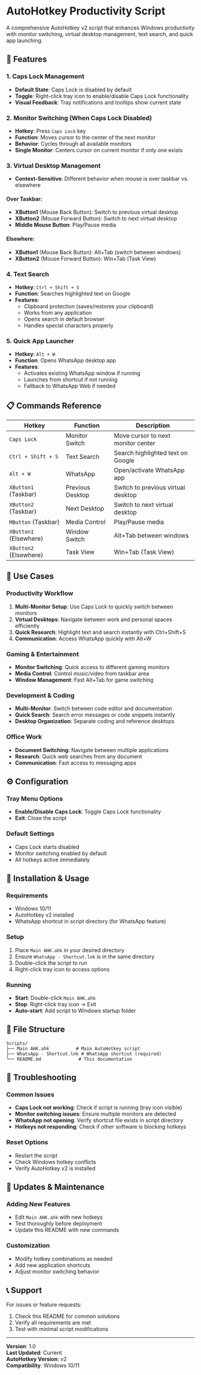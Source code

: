 # AutoHotkey Productivity Script

A comprehensive AutoHotkey v2 script that enhances Windows productivity with monitor switching, virtual desktop management, text search, and quick app launching.

## 🚀 Features

### 1. **Caps Lock Management**
- **Default State**: Caps Lock is disabled by default
- **Toggle**: Right-click tray icon to enable/disable Caps Lock functionality
- **Visual Feedback**: Tray notifications and tooltips show current state

### 2. **Monitor Switching (When Caps Lock Disabled)**
- **Hotkey**: Press `Caps Lock` key
- **Function**: Moves cursor to the center of the next monitor
- **Behavior**: Cycles through all available monitors
- **Single Monitor**: Centers cursor on current monitor if only one exists

### 3. **Virtual Desktop Management**
- **Context-Sensitive**: Different behavior when mouse is over taskbar vs. elsewhere

#### **Over Taskbar:**
- **XButton1** (Mouse Back Button): Switch to previous virtual desktop
- **XButton2** (Mouse Forward Button): Switch to next virtual desktop
- **Middle Mouse Button**: Play/Pause media

#### **Elsewhere:**
- **XButton1** (Mouse Back Button): Alt+Tab (switch between windows)
- **XButton2** (Mouse Forward Button): Win+Tab (Task View)

### 4. **Text Search**
- **Hotkey**: `Ctrl + Shift + S`
- **Function**: Searches highlighted text on Google
- **Features**: 
  - Clipboard protection (saves/restores your clipboard)
  - Works from any application
  - Opens search in default browser
  - Handles special characters properly

### 5. **Quick App Launcher**
- **Hotkey**: `Alt + W`
- **Function**: Opens WhatsApp desktop app
- **Features**:
  - Activates existing WhatsApp window if running
  - Launches from shortcut if not running
  - Fallback to WhatsApp Web if needed

## 📋 Commands Reference

| Hotkey | Function | Description |
|---------|----------|-------------|
| `Caps Lock` | Monitor Switch | Move cursor to next monitor center |
| `Ctrl + Shift + S` | Text Search | Search highlighted text on Google |
| `Alt + W` | WhatsApp | Open/activate WhatsApp app |
| `XButton1` (Taskbar) | Previous Desktop | Switch to previous virtual desktop |
| `XButton2` (Taskbar) | Next Desktop | Switch to next virtual desktop |
| `MButton` (Taskbar) | Media Control | Play/Pause media |
| `XButton1` (Elsewhere) | Window Switch | Alt+Tab between windows |
| `XButton2` (Elsewhere) | Task View | Win+Tab (Task View) |

## 🎯 Use Cases

### **Productivity Workflow**
1. **Multi-Monitor Setup**: Use Caps Lock to quickly switch between monitors
2. **Virtual Desktops**: Navigate between work and personal spaces efficiently
3. **Quick Research**: Highlight text and search instantly with Ctrl+Shift+S
4. **Communication**: Access WhatsApp quickly with Alt+W

### **Gaming & Entertainment**
- **Monitor Switching**: Quick access to different gaming monitors
- **Media Control**: Control music/video from taskbar area
- **Window Management**: Fast Alt+Tab for game switching

### **Development & Coding**
- **Multi-Monitor**: Switch between code editor and documentation
- **Quick Search**: Search error messages or code snippets instantly
- **Desktop Organization**: Separate coding and reference desktops

### **Office Work**
- **Document Switching**: Navigate between multiple applications
- **Research**: Quick web searches from any document
- **Communication**: Fast access to messaging apps

## ⚙️ Configuration

### **Tray Menu Options**
- **Enable/Disable Caps Lock**: Toggle Caps Lock functionality
- **Exit**: Close the script

### **Default Settings**
- Caps Lock starts disabled
- Monitor switching enabled by default
- All hotkeys active immediately

## 🔧 Installation & Usage

### **Requirements**
- Windows 10/11
- AutoHotkey v2 installed
- WhatsApp shortcut in script directory (for WhatsApp feature)

### **Setup**
1. Place `Main AHK.ahk` in your desired directory
2. Ensure `WhatsApp - Shortcut.lnk` is in the same directory
3. Double-click the script to run
4. Right-click tray icon to access options

### **Running**
- **Start**: Double-click `Main AHK.ahk`
- **Stop**: Right-click tray icon → Exit
- **Auto-start**: Add script to Windows startup folder

## 📁 File Structure
```
Scripts/
├── Main AHK.ahk          # Main AutoHotkey script
├── WhatsApp - Shortcut.lnk # WhatsApp shortcut (required)
└── README.md              # This documentation
```

## 🐛 Troubleshooting

### **Common Issues**
- **Caps Lock not working**: Check if script is running (tray icon visible)
- **Monitor switching issues**: Ensure multiple monitors are detected
- **WhatsApp not opening**: Verify shortcut file exists in script directory
- **Hotkeys not responding**: Check if other software is blocking hotkeys

### **Reset Options**
- Restart the script
- Check Windows hotkey conflicts
- Verify AutoHotkey v2 is installed

## 🔄 Updates & Maintenance

### **Adding New Features**
- Edit `Main AHK.ahk` with new hotkeys
- Test thoroughly before deployment
- Update this README with new commands

### **Customization**
- Modify hotkey combinations as needed
- Add new application shortcuts
- Adjust monitor switching behavior

## 📞 Support

For issues or feature requests:
1. Check this README for common solutions
2. Verify all requirements are met
3. Test with minimal script modifications

---

**Version**: 1.0  
**Last Updated**: Current  
**AutoHotkey Version**: v2  
**Compatibility**: Windows 10/11
